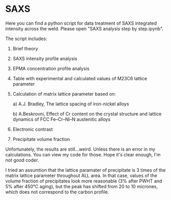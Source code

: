 # SAXS
Here you can find a python script for data treatment of SAXS integrated intensity across the weld.
Please open "SAXS analysis step by step.ipynb".

The script includes:
1. Brief theory
2. SAXS intensity profile analysis
3. EPMA concentration profile analysis
4. Table with experimental and calculated values of M23C6 lattice parameter
5. Calculation of matrix lattice parameter based on:

	a) A.J. Bradley, The lattice spacing of iron-nickel alloys
	
	b) A.Beskrovni, Effect of Cr content on the crystal structure and lattice dynamics of FCC Fe–Cr–Ni–N austenitic alloys
	
6. Electronic contrast
7. Precipitate volume fraction

Unfortunately, the results are still...weird. Unless there is an error in my calculations. You can view my code for those. Hope it's clear enough, I'm not good coder.

I tried an assumtion that the lattice paramater of precipitate is 3 times of the matrix lattice parameter throughout ALL area. In that case, values of the volume fraction of precipitates look more reasonable (3% after PWHT and 5% after 450°C aging), but the peak has shifted from 20 to 10 micrones, which does not correspond to the carbon profile.

